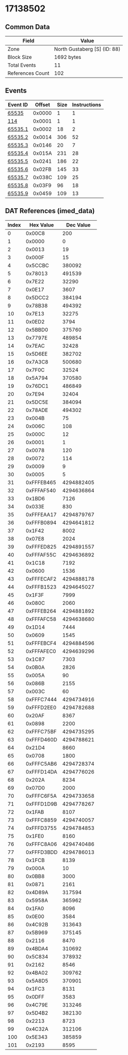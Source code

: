 # 17138502

## Common Data

| Field            | Value                        |
|------------------|------------------------------|
| Zone             | North Gustaberg [S] (ID: 88) |
| Block Size       | 1692 bytes                   |
| Total Events     | 11                           |
| References Count | 102                          |

## Events

| Event ID                | Offset   |   Size |   Instructions |
|-------------------------|----------|--------|----------------|
| [65535](./65535.md)     | 0x0000   |      1 |              1 |
| [114](./114.md)         | 0x0001   |      1 |              1 |
| [65535.1](./65535.1.md) | 0x0002   |     18 |              2 |
| [65535.2](./65535.2.md) | 0x0014   |    306 |             52 |
| [65535.3](./65535.3.md) | 0x0146   |     20 |              7 |
| [65535.4](./65535.4.md) | 0x015A   |    231 |             28 |
| [65535.5](./65535.5.md) | 0x0241   |    186 |             22 |
| [65535.6](./65535.6.md) | 0x02FB   |    145 |             33 |
| [65535.7](./65535.7.md) | 0x038C   |    109 |             25 |
| [65535.8](./65535.8.md) | 0x03F9   |     96 |             18 |
| [65535.9](./65535.9.md) | 0x0459   |    109 |             13 |

## DAT References (imed_data)

|   Index | Hex Value   |   Dec Value |
|---------|-------------|-------------|
|       0 | 0x00C8      |         200 |
|       1 | 0x0000      |           0 |
|       2 | 0x0013      |          19 |
|       3 | 0x000F      |          15 |
|       4 | 0x5CCBC     |      380092 |
|       5 | 0x78013     |      491539 |
|       6 | 0x7E22      |       32290 |
|       7 | 0x0E17      |        3607 |
|       8 | 0x5DCC2     |      384194 |
|       9 | 0x78B38     |      494392 |
|      10 | 0x7E13      |       32275 |
|      11 | 0x0ED2      |        3794 |
|      12 | 0x5BBD0     |      375760 |
|      13 | 0x7797E     |      489854 |
|      14 | 0x7EAC      |       32428 |
|      15 | 0x5D6EE     |      382702 |
|      16 | 0x7A3C8     |      500680 |
|      17 | 0x7F0C      |       32524 |
|      18 | 0x5A794     |      370580 |
|      19 | 0x76DC1     |      486849 |
|      20 | 0x7E94      |       32404 |
|      21 | 0x5DC5E     |      384094 |
|      22 | 0x78ADE     |      494302 |
|      23 | 0x004B      |          75 |
|      24 | 0x006C      |         108 |
|      25 | 0x000C      |          12 |
|      26 | 0x0001      |           1 |
|      27 | 0x0078      |         120 |
|      28 | 0x0072      |         114 |
|      29 | 0x0009      |           9 |
|      30 | 0x0005      |           5 |
|      31 | 0xFFFEB465  |  4294882405 |
|      32 | 0xFFFAF540  |  4294636864 |
|      33 | 0x1BD6      |        7126 |
|      34 | 0x033E      |         830 |
|      35 | 0xFFFEAA17  |  4294879767 |
|      36 | 0xFFFB0894  |  4294641812 |
|      37 | 0x1F42      |        8002 |
|      38 | 0x07E8      |        2024 |
|      39 | 0xFFFED825  |  4294891557 |
|      40 | 0xFFFAF55C  |  4294636892 |
|      41 | 0x1C18      |        7192 |
|      42 | 0x0600      |        1536 |
|      43 | 0xFFFECAF2  |  4294888178 |
|      44 | 0xFFFB1523  |  4294645027 |
|      45 | 0x1F3F      |        7999 |
|      46 | 0x080C      |        2060 |
|      47 | 0xFFFEB264  |  4294881892 |
|      48 | 0xFFFAFC58  |  4294638680 |
|      49 | 0x1D14      |        7444 |
|      50 | 0x0609      |        1545 |
|      51 | 0xFFFEBCF4  |  4294884596 |
|      52 | 0xFFFAFEC0  |  4294639296 |
|      53 | 0x1C87      |        7303 |
|      54 | 0x0B0A      |        2826 |
|      55 | 0x005A      |          90 |
|      56 | 0x086B      |        2155 |
|      57 | 0x003C      |          60 |
|      58 | 0xFFFC7444  |  4294734916 |
|      59 | 0xFFFD2EE0  |  4294782688 |
|      60 | 0x20AF      |        8367 |
|      61 | 0x0898      |        2200 |
|      62 | 0xFFFC75BF  |  4294735295 |
|      63 | 0xFFFD460D  |  4294788621 |
|      64 | 0x21D4      |        8660 |
|      65 | 0x0708      |        1800 |
|      66 | 0xFFFC5AB6  |  4294728374 |
|      67 | 0xFFFD14DA  |  4294776026 |
|      68 | 0x202A      |        8234 |
|      69 | 0x07D0      |        2000 |
|      70 | 0xFFFC6F5A  |  4294733658 |
|      71 | 0xFFFD1D9B  |  4294778267 |
|      72 | 0x1FAB      |        8107 |
|      73 | 0xFFFC8859  |  4294740057 |
|      74 | 0xFFFD3755  |  4294784853 |
|      75 | 0x1FE0      |        8160 |
|      76 | 0xFFFC8A06  |  4294740486 |
|      77 | 0xFFFD3BDD  |  4294786013 |
|      78 | 0x1FCB      |        8139 |
|      79 | 0x000A      |          10 |
|      80 | 0x0BB8      |        3000 |
|      81 | 0x0871      |        2161 |
|      82 | 0x4D89A     |      317594 |
|      83 | 0x5958A     |      365962 |
|      84 | 0x1FA0      |        8096 |
|      85 | 0x0E00      |        3584 |
|      86 | 0x4C92B     |      313643 |
|      87 | 0x5B969     |      375145 |
|      88 | 0x2116      |        8470 |
|      89 | 0x4BDA4     |      310692 |
|      90 | 0x5C834     |      378932 |
|      91 | 0x2162      |        8546 |
|      92 | 0x4BA02     |      309762 |
|      93 | 0x5A8D5     |      370901 |
|      94 | 0x1FC3      |        8131 |
|      95 | 0x0DFF      |        3583 |
|      96 | 0x4C79E     |      313246 |
|      97 | 0x5D4B2     |      382130 |
|      98 | 0x2213      |        8723 |
|      99 | 0x4C32A     |      312106 |
|     100 | 0x5E343     |      385859 |
|     101 | 0x2193      |        8595 |
